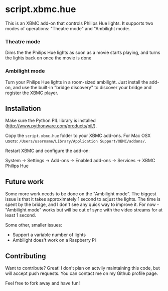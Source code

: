 script.xbmc.hue
===============

This is an XBMC add-on that controls Philips Hue lights. It supports two modes of operations: "Theatre mode" and "Ambilight mode:.

### Theatre mode

Dims the the Philips Hue lights as soon as a movie starts playing, and turns the lights back on once the movie is done

### Ambilight mode

Turn your Philips Hue lights in a room-sized ambilight. Just install the add-on, and use the built-in "bridge discovery" to discover your bridge and register the XBMC player.

Installation
------------

Make sure the Python PIL library is installed (http://www.pythonware.com/products/pil/).

Copy the `script.xbmc.hue` folder to your XBMC add-ons. For Mac OSX users: `/Users/username/Library/Application Support/XBMC/addons/`.

Restart XBMC and configure the add-on:

System -> Settings -> Add-ons -> Enabled add-ons -> Services -> XBMC Philips Hue

Future work
-----------

Some more work needs to be done on the "Ambilight mode". The biggest issue is that it takes approximately 1 second to adjust the lights. The time is spent by the bridge, and I don't see any quick way to improve it. For now - "Ambilight mode" works but will be out of sync with the video streams for at least 1 second.

Some other, smaller issues:
 - Support a variable number of lights
 - Ambilight does't work on a Raspberry Pi

Contributing
------------

Want to contribute? Great! I don't plan on actvily maintaining this code, but will accept push requests. You can contact me on my Github profile page.

Feel free to fork away and have fun!
